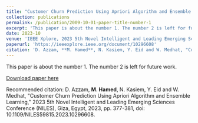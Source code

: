 ```yaml
---
title: "Customer Churn Prediction Using Apriori Algorithm and Ensemble Learning"
collection: publications
permalink: /publication/2009-10-01-paper-title-number-1
excerpt: 'This paper is about the number 1. The number 2 is left for future work.'
date: 2023-10
venue: 'IEEE Xplore, 2023 5th Novel Intelligent and Leading Emerging Sciences Conference (NILES)'
paperurl: 'https://ieeexplore.ieee.org/document/10296608'
citation: 'D. Azzam, **M. Hamed**, N. Kasiem, Y. Eid and W. Medhat, "Customer Churn Prediction Using Apriori Algorithm and Ensemble Learning," 2023 5th Novel Intelligent and Leading Emerging Sciences Conference (NILES), Giza, Egypt, 2023, pp. 377-381, doi: 10.1109/NILES59815.2023.10296608.'
---
```

This paper is about the number 1. The number 2 is left for future work.

[Download paper here](http://academicpages.github.io/files/paper1.pdf)

Recommended citation: D. Azzam, **M. Hamed**, N. Kasiem, Y. Eid and W. Medhat, "Customer Churn Prediction Using Apriori Algorithm and Ensemble Learning," 2023 5th Novel Intelligent and Leading Emerging Sciences Conference (NILES), Giza, Egypt, 2023, pp. 377-381, doi: 10.1109/NILES59815.2023.10296608.

